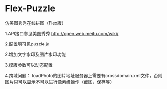 Flex-Puzzle
===========

仿美图秀秀在线拼图（Flex版）

1.API接口参见美图秀秀 http://open.web.meitu.com/wiki/

2.配置项可见puzzle.js

2.增加文字水印及图片水印功能

3.模版参数可以动态配置

4.跨域问题：
  loadPhoto的图片地址服务器上需要有crossdomain.xml文件，否则图片只可以显示不可以进行像素级操作（截图，保存等）
